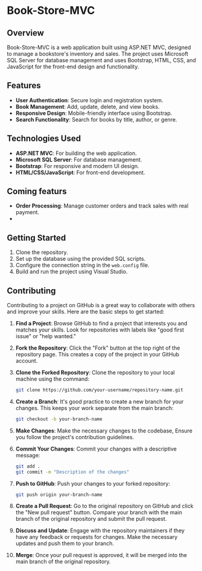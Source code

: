 # Book-Store-MVC

## Overview

Book-Store-MVC is a web application built using ASP.NET MVC, designed to manage a bookstore's inventory and sales. The project uses Microsoft SQL Server for database management and uses Bootstrap, HTML, CSS, and JavaScript for the front-end design and functionality.

## Features

- **User Authentication**: Secure login and registration system.
- **Book Management**: Add, update, delete, and view books.
- **Responsive Design**: Mobile-friendly interface using Bootstrap.
- **Search Functionality**: Search for books by title, author, or genre.

## Technologies Used

- **ASP.NET MVC**: For building the web application.
- **Microsoft SQL Server**: For database management.
- **Bootstrap**: For responsive and modern UI design.
- **HTML/CSS/JavaScript**: For front-end development.

## Coming featurs

- **Order Processing**: Manage customer orders and track sales with real payment.
-

## Getting Started

1. Clone the repository.
2. Set up the database using the provided SQL scripts.
3. Configure the connection string in the `web.config` file.
4. Build and run the project using Visual Studio.

## Contributing

Contributing to a project on GitHub is a great way to collaborate with others and improve your skills. Here are the basic steps to get started:

1. **Find a Project**: Browse GitHub to find a project that interests you and matches your skills. Look for repositories with labels like "good first issue" or "help wanted."

2. **Fork the Repository**: Click the "Fork" button at the top right of the repository page. This creates a copy of the project in your GitHub account.

3. **Clone the Forked Repository**: Clone the repository to your local machine using the command:

   ```bash
   git clone https://github.com/your-username/repository-name.git
   ```

4. **Create a Branch**: It's good practice to create a new branch for your changes. This keeps your work separate from the main branch:

   ```bash
   git checkout -b your-branch-name
   ```

5. **Make Changes**: Make the necessary changes to the codebase, Ensure you follow the project's contribution guidelines.

6. **Commit Your Changes**: Commit your changes with a descriptive message:

   ```bash
   git add .
   git commit -m "Description of the changes"
   ```

7. **Push to GitHub**: Push your changes to your forked repository:

   ```bash
   git push origin your-branch-name
   ```

8. **Create a Pull Request**: Go to the original repository on GitHub and click the "New pull request" button. Compare your branch with the main branch of the original repository and submit the pull request.

9. **Discuss and Update**: Engage with the repository maintainers if they have any feedback or requests for changes. Make the necessary updates and push them to your branch.

10. **Merge**: Once your pull request is approved, it will be merged into the main branch of the original repository.
